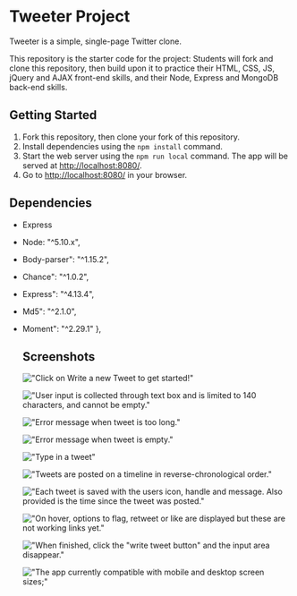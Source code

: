 # Tweeter Project

Tweeter is a simple, single-page Twitter clone.

This repository is the starter code for the project: Students will fork and clone this repository, then build upon it to practice their HTML, CSS, JS, jQuery and AJAX front-end skills, and their Node, Express and MongoDB back-end skills.

## Getting Started

1. Fork this repository, then clone your fork of this repository.
2. Install dependencies using the `npm install` command.
3. Start the web server using the `npm run local` command. The app will be served at <http://localhost:8080/>.
4. Go to <http://localhost:8080/> in your browser.

## Dependencies

- Express
- Node: "^5.10.x", 
- Body-parser": "^1.15.2",
- Chance": "^1.0.2",
- Express": "^4.13.4",
- Md5": "^2.1.0",
- Moment": "^2.29.1"
  },


  ## Screenshots

  !["Click on Write a new Tweet to get started!"](https://github.com/prnvthir14/tweeter/blob/master/docs/home-page-no-textbox-display.png)

  !["User input is collected through text box and is limited to 140 characters, and cannot be empty."](https://github.com/prnvthir14/tweeter/blob/master/docs/Type-in-a-tweet.png) 
  
  
  !["Error message when tweet is too long."](https://github.com/prnvthir14/tweeter/blob/master/docs/error-message-tweet-to-long.png)

  !["Error message when tweet is empty."](https://github.com/prnvthir14/tweeter/blob/master/docs/error-with-no-message.png)

  !["Type in a tweet"](https://github.com/prnvthir14/tweeter/blob/master/docs/Type-in-a-tweet.png)

  !["Tweets are posted on a timeline in reverse-chronological order."](https://github.com/prnvthir14/tweeter/blob/master/docs/Have-tweet-posted-on-timline-reverse-chron.png)

  !["Each tweet is saved with the users icon, handle and message. Also provided is the time since the tweet was posted."](https://github.com/prnvthir14/tweeter/blob/master/docs/tweet-container.png)

  !["On hover, options to flag, retweet or like are displayed but these are not working links yet."](https://github.com/prnvthir14/tweeter/blob/master/docs/display-icons-on-hover.png)

  !["When finished, click the "write tweet button" and the input area disappear."](https://github.com/prnvthir14/tweeter/blob/master/docs/home-page-no-textbox-display.png)
  
  !["The app currently compatible with mobile and desktop screen sizes;"](https://github.com/prnvthir14/tweeter/blob/master/docs/desktop-version.png)

  
  

  

  

  

  